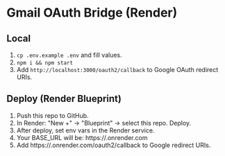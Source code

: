 # Gmail OAuth Bridge (Render)

## Local
1) `cp .env.example .env` and fill values.
2) `npm i && npm start`
3) Add `http://localhost:3000/oauth2/callback` to Google OAuth redirect URIs.

## Deploy (Render Blueprint)
1) Push this repo to GitHub.
2) In Render: "New +" → "Blueprint" → select this repo. Deploy.
3) After deploy, set env vars in the Render service.
4) Your BASE_URL will be: https://<service-name>.onrender.com
5) Add https://<service-name>.onrender.com/oauth2/callback to Google redirect URIs.
